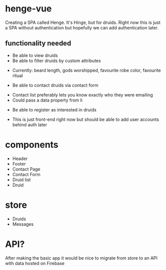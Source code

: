 # henge-vue

Creating a SPA called Henge. It's Hinge, but for druids. Right now this is just a SPA without authentication but hopefully we can add authentication later.

## functionality needed

* Be able to view druids
* Be able to filter druids by custom attributes 
- Currently: beard length, gods worshipped, favourite robe color, favourite ritual
* Be able to contact druids via contact form 
- Contact list preferably lets you know exactly who they were emailing
- Could pass a data property from li
* Be able to register as interested in druids
- This is just front-end right now but should be able to add user accounts behind auth later

# components

* Header
* Footer
* Contact Page
* Contact Form
* Druid list
* Druid

# store

* Druids
* Messages

# API?

After making the basic app it would be nice to migrate from store to an API with data hosted on Firebase